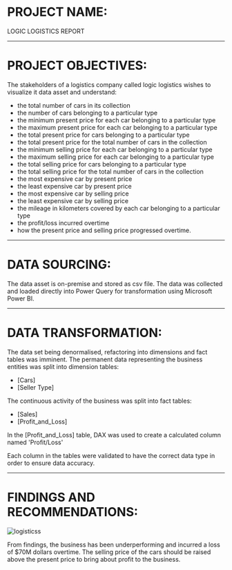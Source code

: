 # PROJECT NAME:

LOGIC LOGISTICS REPORT

---

# PROJECT OBJECTIVES:

The stakeholders of a logistics company called logic logistics wishes to visualize it data asset and understand:

- the total number of cars in its collection
- the number of cars belonging to a particular type
- the minimum present price for each car belonging to a particular type
- the maximum present price for each car belonging to a particular type
- the total present price for cars belonging to a particular type
- the total present price for the total number of cars in the collection
- the minimum selling price for each car belonging to a particular type
- the maximum selling price for each car belonging to a particular type
- the total selling price for cars belonging to a particular type
- the total selling price for the total number of cars in the collection
- the most expensive car by present price
- the least expensive car by present price
- the most expensive car by selling price
- the least expensive car by selling price
- the mileage in kilometers covered by each car belonging to a particular type
- the profit/loss incurred overtime
- how the present price and selling price progressed overtime.

---

# DATA SOURCING:

The data asset is on-premise and stored as csv file.
The data was collected and loaded directly into Power Query for transformation using Microsoft Power BI.

---

# DATA TRANSFORMATION:

The data set being denormalised, refactoring into dimensions and fact tables was imminent.
The permanent data representing the business entities was split into dimension tables:
- [Cars]
- [Seller Type]

The continuous activity of the business was split into fact tables:
- [Sales]
- [Profit_and_Loss]

In the [Profit_and_Loss] table, DAX was used to create a calculated column named 'Profit/Loss'

Each column in the tables were validated to have the correct data type in order to ensure data accuracy.

---

# FINDINGS AND RECOMMENDATIONS:


![logisticss](https://user-images.githubusercontent.com/106287208/177889879-0e8a79a5-d0cd-4463-b79f-d1c3c770f111.jpg)


From findings, the business has been underperforming and incurred a loss of $70M dollars overtime.
The selling price of the cars should be raised above the present price to bring about profit to the business.

